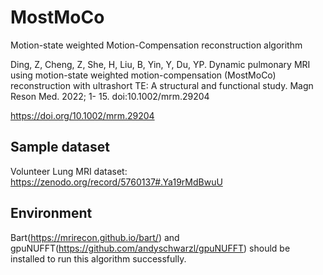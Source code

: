 # MostMoCo
Motion-state weighted Motion-Compensation reconstruction algorithm

Ding, Z, Cheng, Z, She, H, Liu, B, Yin, Y, Du, YP. Dynamic pulmonary MRI using motion-state weighted motion-compensation (MostMoCo) reconstruction with ultrashort TE: A structural and functional study. Magn Reson Med. 2022; 1- 15. doi:10.1002/mrm.29204

https://doi.org/10.1002/mrm.29204


## Sample dataset

Volunteer Lung MRI dataset: 
https://zenodo.org/record/5760137#.Ya19rMdBwuU

## Environment
Bart(https://mrirecon.github.io/bart/) and gpuNUFFT(https://github.com/andyschwarzl/gpuNUFFT) should be installed to run this algorithm successfully.
